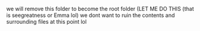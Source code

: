 we will remove this folder to become the root folder (LET ME DO THIS (that is seegreatness or Emma lol) we dont want to ruin the contents and surrounding files at this point lol

